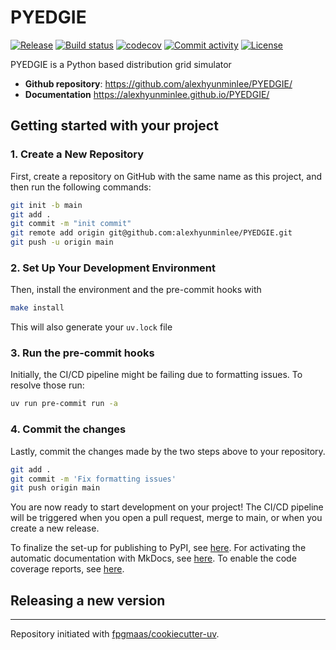# PYEDGIE

[![Release](https://img.shields.io/github/v/release/alexhyunminlee/PYEDGIE)](https://img.shields.io/github/v/release/alexhyunminlee/PYEDGIE)
[![Build status](https://img.shields.io/github/actions/workflow/status/alexhyunminlee/PYEDGIE/main.yml?branch=main)](https://github.com/alexhyunminlee/PYEDGIE/actions/workflows/main.yml?query=branch%3Amain)
[![codecov](https://codecov.io/gh/alexhyunminlee/PYEDGIE/branch/main/graph/badge.svg)](https://codecov.io/gh/alexhyunminlee/PYEDGIE)
[![Commit activity](https://img.shields.io/github/commit-activity/m/alexhyunminlee/PYEDGIE)](https://img.shields.io/github/commit-activity/m/alexhyunminlee/PYEDGIE)
[![License](https://img.shields.io/github/license/alexhyunminlee/PYEDGIE)](https://img.shields.io/github/license/alexhyunminlee/PYEDGIE)

PYEDGIE is a Python based distribution grid simulator

- **Github repository**: <https://github.com/alexhyunminlee/PYEDGIE/>
- **Documentation** <https://alexhyunminlee.github.io/PYEDGIE/>

## Getting started with your project

### 1. Create a New Repository

First, create a repository on GitHub with the same name as this project, and then run the following commands:

```bash
git init -b main
git add .
git commit -m "init commit"
git remote add origin git@github.com:alexhyunminlee/PYEDGIE.git
git push -u origin main
```

### 2. Set Up Your Development Environment

Then, install the environment and the pre-commit hooks with

```bash
make install
```

This will also generate your `uv.lock` file

### 3. Run the pre-commit hooks

Initially, the CI/CD pipeline might be failing due to formatting issues. To resolve those run:

```bash
uv run pre-commit run -a
```

### 4. Commit the changes

Lastly, commit the changes made by the two steps above to your repository.

```bash
git add .
git commit -m 'Fix formatting issues'
git push origin main
```

You are now ready to start development on your project!
The CI/CD pipeline will be triggered when you open a pull request, merge to main, or when you create a new release.

To finalize the set-up for publishing to PyPI, see [here](https://fpgmaas.github.io/cookiecutter-uv/features/publishing/#set-up-for-pypi).
For activating the automatic documentation with MkDocs, see [here](https://fpgmaas.github.io/cookiecutter-uv/features/mkdocs/#enabling-the-documentation-on-github).
To enable the code coverage reports, see [here](https://fpgmaas.github.io/cookiecutter-uv/features/codecov/).

## Releasing a new version



---

Repository initiated with [fpgmaas/cookiecutter-uv](https://github.com/fpgmaas/cookiecutter-uv).
